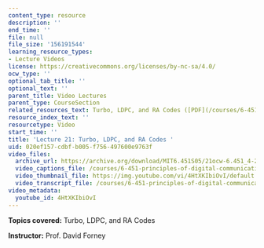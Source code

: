 ```yaml
---
content_type: resource
description: ''
end_time: ''
file: null
file_size: '156191544'
learning_resource_types:
- Lecture Videos
license: https://creativecommons.org/licenses/by-nc-sa/4.0/
ocw_type: ''
optional_tab_title: ''
optional_text: ''
parent_title: Video Lectures
parent_type: CourseSection
related_resources_text: Turbo, LDPC, and RA Codes ([PDF](/courses/6-451-principles-of-digital-communication-ii-spring-2005/resources/chap13))
resource_index_text: ''
resourcetype: Video
start_time: ''
title: 'Lecture 21: Turbo, LDPC, and RA Codes '
uid: 020ef157-cdbf-b005-f756-497600e9763f
video_files:
  archive_url: https://archive.org/download/MIT6.451S05/21ocw-6.451_4-261-27apr2005-220k.mp4
  video_captions_file: /courses/6-451-principles-of-digital-communication-ii-spring-2005/a4dbf0718fe05c12b86e4453cba5093c_4HtXKIbiOvI.vtt
  video_thumbnail_file: https://img.youtube.com/vi/4HtXKIbiOvI/default.jpg
  video_transcript_file: /courses/6-451-principles-of-digital-communication-ii-spring-2005/11df17cda2189cb54de7213ad1c6fcd4_4HtXKIbiOvI.pdf
video_metadata:
  youtube_id: 4HtXKIbiOvI
---
```


**Topics covered:** Turbo, LDPC, and RA Codes

**Instructor:** Prof. David Forney

